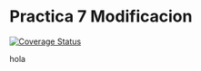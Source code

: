 # Practica 7 Modificacion

[![Coverage Status](https://coveralls.io/repos/github/alu0101203980/practica7mod/badge.svg?branch=master)](https://coveralls.io/github/alu0101203980/practica7mod?branch=master)

hola